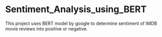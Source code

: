 # Sentiment_Analysis_using_BERT
This project uses BERT model by google to determine sentiment of IMDB movie reviews into positive or negative.
